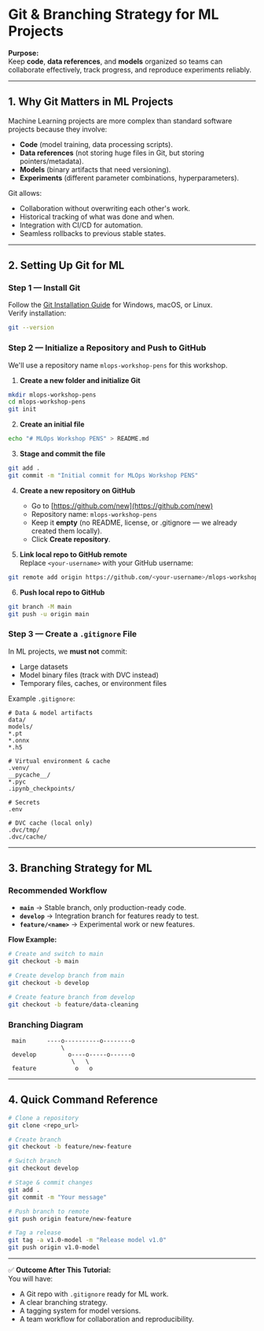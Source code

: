 # Git & Branching Strategy for ML Projects

**Purpose:**  
Keep **code**, **data references**, and **models** organized so teams can collaborate effectively, track progress, and reproduce experiments reliably.

---

## 1. Why Git Matters in ML Projects
Machine Learning projects are more complex than standard software projects because they involve:
- **Code** (model training, data processing scripts).
- **Data references** (not storing huge files in Git, but storing pointers/metadata).
- **Models** (binary artifacts that need versioning).
- **Experiments** (different parameter combinations, hyperparameters).

Git allows:
- Collaboration without overwriting each other's work.
- Historical tracking of what was done and when.
- Integration with CI/CD for automation.
- Seamless rollbacks to previous stable states.

---

## 2. Setting Up Git for ML

### Step 1 — Install Git
Follow the [Git Installation Guide](2_Git_Install.md) for Windows, macOS, or Linux.  
Verify installation:
```bash
git --version
```

### Step 2 — Initialize a Repository and Push to GitHub
We'll use a repository name `mlops-workshop-pens` for this workshop.

1. **Create a new folder and initialize Git**
```bash
mkdir mlops-workshop-pens
cd mlops-workshop-pens
git init
```

2. **Create an initial file**
```bash
echo "# MLOps Workshop PENS" > README.md
```

3. **Stage and commit the file**
```bash
git add .
git commit -m "Initial commit for MLOps Workshop PENS"
```

4. **Create a new repository on GitHub**
   - Go to [https://github.com/new](https://github.com/new)
   - Repository name: `mlops-workshop-pens`
   - Keep it **empty** (no README, license, or .gitignore — we already created them locally).
   - Click **Create repository**.

5. **Link local repo to GitHub remote**  
Replace `<your-username>` with your GitHub username:
```bash
git remote add origin https://github.com/<your-username>/mlops-workshop-pens.git
```

6. **Push local repo to GitHub**
```bash
git branch -M main
git push -u origin main
```

### Step 3 — Create a `.gitignore` File
In ML projects, we **must not** commit:
- Large datasets  
- Model binary files (track with DVC instead)  
- Temporary files, caches, or environment files  

Example `.gitignore`:
```gitignore
# Data & model artifacts
data/
models/
*.pt
*.onnx
*.h5

# Virtual environment & cache
.venv/
__pycache__/
*.pyc
.ipynb_checkpoints/

# Secrets
.env

# DVC cache (local only)
.dvc/tmp/
.dvc/cache/
```

---

## 3. Branching Strategy for ML

### Recommended Workflow
- **`main`** → Stable branch, only production-ready code.
- **`develop`** → Integration branch for features ready to test.
- **`feature/<name>`** → Experimental work or new features.

**Flow Example:**
```bash
# Create and switch to main
git checkout -b main

# Create develop branch from main
git checkout -b develop

# Create feature branch from develop
git checkout -b feature/data-cleaning
```

### Branching Diagram
```
 main      ----o----------o--------o
               \                  
 develop         o----o-----o------o
                  \   \
 feature           o   o
 ```
---


## 4. Quick Command Reference
```bash
# Clone a repository
git clone <repo_url>

# Create branch
git checkout -b feature/new-feature

# Switch branch
git checkout develop

# Stage & commit changes
git add .
git commit -m "Your message"

# Push branch to remote
git push origin feature/new-feature

# Tag a release
git tag -a v1.0-model -m "Release model v1.0"
git push origin v1.0-model
```

---

✅ **Outcome After This Tutorial:**  
You will have:
- A Git repo with `.gitignore` ready for ML work.
- A clear branching strategy.
- A tagging system for model versions.
- A team workflow for collaboration and reproducibility.
